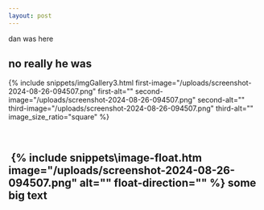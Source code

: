 ```yaml
---
layout: post
---
```

dan was here

## no really he was

{% include snippets/imgGallery3.html first-image="/uploads/screenshot-2024-08-26-094507.png" first-alt="" second-image="/uploads/screenshot-2024-08-26-094507.png" second-alt="" third-image="/uploads/screenshot-2024-08-26-094507.png" third-alt="" image_size_ratio="square" %}

&nbsp;

## &nbsp;{% include snippets\image-float.htm image="/uploads/screenshot-2024-08-26-094507.png" alt="" float-direction="" %} some big text
